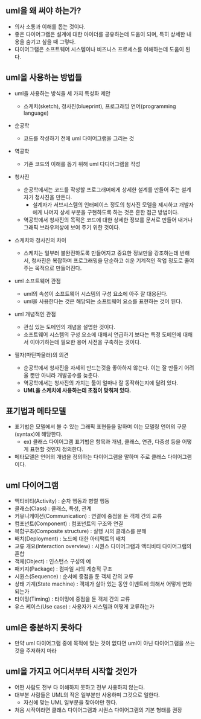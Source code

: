 ## uml을 왜 써야 하는가?
- 의사 소통과 이해를 돕는 것이다.
- 좋은 다이어그램은 설계에 대한 아이더를 공유하는데 도움이 되며, 특히 상세한 내용을 숨기고 싶을 때 그렇다.
- 다이어그램은 소프트웨어 시스템이나 비즈니스 프로세스를 이해하는데 도움이 된다.

## uml을 사용하는 방법들
- uml을 사용하는 방식을 세 가지 특성화 제안
  - 스케치(sketch), 청사진(blueprint), 프로그래밍 언어(programming language)
- 순공학
  - 코드를 작성하기 전에 uml 다이어그램을 그리는 것
- 역공학
  - 기존 코드의 이해를 돕기 위해 uml 다디어그램을 작성
- 청사진
  - 순공학에서는 코드를 작성할 프로그래머에게 상세한 설계를 만들어 주는 설계자가 청사진을 만든다.
    - 설계자가 서브시스템의 인터페이스 정도의 청사진 모델을 제시하고 개발자에게 나머지 상세 부분을 구현하도록 하는 것은 흔한 접근 방법이다.
  - 역공학에서 청사진의 목적은 코드에 대한 상세한 정보를 문서로 만들어 내거나 그래픽 브라우저상에 보여 주기 위한 것이다.
- 스케치와 청사진의 차이
  - 스케치는 일부러 불완전하도록 만들어지고 중요한 정보만을 강조하는데 반해서, 청사진은 복잡하며 프로그래밍을 단순하고 쉬운 기계적인 작업 정도로 줄여주는 목적으로 만들어진다.
  
- uml 소프트웨어 관점
  - uml의 속성이 소프트웨어 시스템의 구성 요소에 아주 잘 대응된다.
  - uml을 사용한다는 것은 해당되는 소프트웨어 요소를 표현하는 것이 된다.
- uml 개념적인 관점
  - 관심 있는 도메인의 개념을 설명한 것이다.
  - 소프트웨어 시스템의 구성 요소에 대해서 언급하기 보다는 특정 도메인에 대해서 이야기하는데 필요한 용어 사전을 구축하는 것이다.
- 필자(마틴파울러)의 의견
  - 순공학에서 청사진을 자세히 만드는것을 좋아하지 않는다. 이는 잘 만들기 어려울 뿐만 아니라 개발공수를 늦춘다.
  - 역공학에서는 청사진의 가치는 툴이 얼마나 잘 동작하는지에 달려 있다.
  - **UML을 스케치에 사용하는데 초점이 맞춰져 있다.**
  
## 표기법과 메타모델
- 표기법은 모델에서 볼 수 있는 그래픽 표현들을 말하며 이는 모델링 언어의 구문(syntax)에 해당한다.
  - ex) 클래스 다이어그램 표기법은 항목과 개념, 클래스, 연관, 다중성 등을 어떻게 표현할 것인지 정의한다.
- 메타모델은 언어의 개념을 정의하는 다이어그램을 말하며 주로 클래스 다이어그램이다.

## uml 다이어그램
- 액티비티(Activity) : 순차 행동과 병렬 행동
- 클래스(Class) : 클래스, 특성, 관계
- 커뮤니케이션(Communication) : 연결에 중점을 둔 객체 간의 교류
- 컴포넌트(Component) : 컴포넌트의 구조와 연결
- 복합구조(Composite structure) : 실행 시의 클래스를 분해
- 배치(Deployment) : 노드에 대한 아티팩트의 배치
- 교류 개요(Interaction overview) : 시퀀스 다이어그램과 액티비티 다이어그램의 혼합
- 객체(Object) : 인스턴스 구성의 예
- 패키지(Package) : 컴파일 시의 계층적 구조
- 시퀀스(Sequence) : 순서에 중점을 둔 객체 간의 교류
- 상태 기계(State machine) : 객체가 살아 있는 동안 이벤트에 의해서 어떻게 변화되는가
- 타이밍(Timing) : 타이밍에 중점을 둔 객체 간의 교류
- 유스 케이스(Use case) : 사용자가 시스템과 어떻게 교류하는가

## uml은 충분하지 못하다
- 만약 uml 다이어그램 중에 목적에 맞는 것이 없다면 uml이 아닌 다이어그램을 쓰는 것을 주저하지 마라

## uml을 가지고 어디서부터 시작할 것인가
- 어떤 사람도 전부 다 이해하지 못하고 전부 사용하지 않는다.
- 대부분 사람들은 UML의 작은 일부분만 사용하며 그것으로 일한다.
  - 자신에 맞는 UML 일부분을 찾아야만 한다.
- 처음 시작이라면 클래스 다이어그램과 시퀀스 다이어그램의 기본 형태를 권장



  
